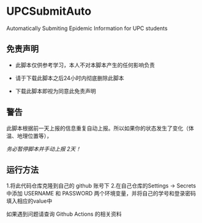 # UPCSubmitAuto
Automatically Submiting Epidemic Information for UPC students

## 免责声明

* 此脚本仅供参考学习，本人不对本脚本产生的任何影响负责

* 请于下载此脚本之后24小时内彻底删除此脚本

* 下载此脚本即视为同意此免责声明

## 警告
此脚本根据前一天上报的信息重复自动上报。所以如果你的状态发生了变化（体温、地理位置等），

_务必暂停脚本并手动上报 2天！_

## 运行方法
1.将此代码仓库克隆到自己的 github 账号下
2.在自己仓库的Settings -> Secrets 中添加 USERNAME 和 PASSWORD 两个环境变量，并将自己的学号和登录密码填入相应的value中

如果遇到问题请查询 Github Actions 的相关资料
